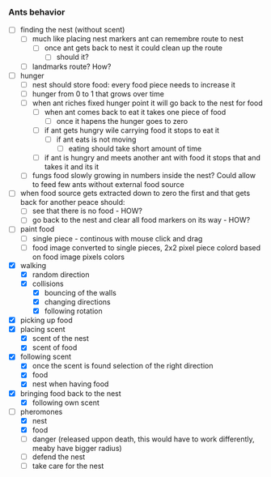### Ants behavior

- [ ] finding the nest (without scent)
  - [ ] much like placing nest markers ant can remembre route to nest
    - [ ] once ant gets back to nest it could clean up the route
      - [ ] should it?
  - [ ] landmarks route? How?
- [ ] hunger
  - [ ] nest should store food: every food piece needs to increase it
  - [ ] hunger from 0 to 1 that grows over time
  - [ ] when ant riches fixed hunger point it will go back to the nest for food
    - [ ] when ant comes back to eat it takes one piece of food
      - [ ] once it hapens the hunger goes to zero
    - [ ] if ant gets hungry wile carrying food it stops to eat it
      - [ ] if ant eats is not moving
        - [ ] eating should take short amount of time
    - [ ] if ant is hungry and meets another ant with food it stops that and takes it and its it
  - [ ] fungs food slowly growing in numbers inside the nest? Could allow to feed few ants without external food source
- [ ] when food source gets extracted down to zero the first and that gets back for another peace should:
  - [ ] see that there is no food - HOW?
  - [ ] go back to the nest and clear all food markers on its way - HOW?
- [ ] paint food
  - [ ] single piece - continous with mouse click and drag
  - [ ] food image converted to single pieces, 2x2 pixel piece colord based on food image pixels colors
- [x] walking
  - [x] random direction
  - [x] collisions
    - [x] bouncing of the walls
    - [x] changing directions
    - [x] following rotation
- [x] picking up food
- [x] placing scent
  - [x] scent of the nest
  - [x] scent of food
- [x] following scent
  - [x] once the scent is found selection of the right direction
  - [x] food
  - [x] nest when having food
- [x] bringing food back to the nest
  - [x] following own scent
- [ ] pheromones
  - [x] nest
  - [x] food
  - [ ] danger (released uppon death, this would have to work differently, meaby have bigger radius)
  - [ ] defend the nest
  - [ ] take care for the nest
